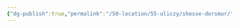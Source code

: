 ```yaml
---
{"dg-publish":true,"permalink":"/50-location/55-uliczy/shosse-dorsmur/","tags":["локация/улица"]}
---
```


